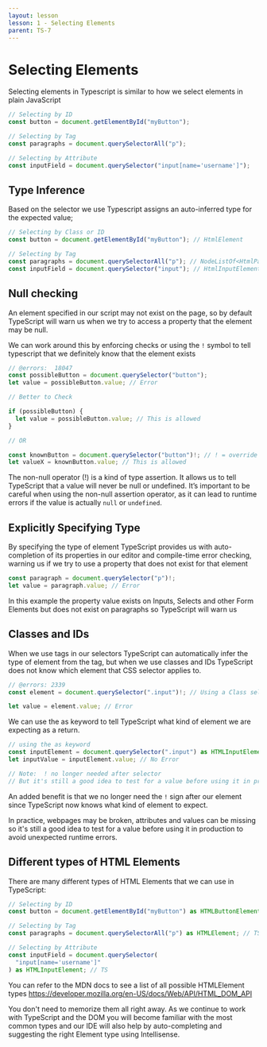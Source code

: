 ```yaml
---
layout: lesson
lesson: 1 - Selecting Elements
parent: TS-7
---
```


# Selecting Elements

Selecting elements in Typescript is similar to how we select elements in plain JavaScript

```ts
// Selecting by ID
const button = document.getElementById("myButton");

// Selecting by Tag
const paragraphs = document.querySelectorAll("p");

// Selecting by Attribute
const inputField = document.querySelector("input[name='username']");
```

## Type Inference

Based on the selector we use Typescript assigns an auto-inferred type for the expected value;

```ts
// Selecting by Class or ID
const button = document.getElementById("myButton"); // HtmlElement

// Selecting by Tag
const paragraphs = document.querySelectorAll("p"); // NodeListOf<HtmlParagraphElement>
const inputField = document.querySelector("input"); // HtmlInputElement
```

## Null checking

An element specified in our script may not exist on the page, so by default TypeScript will warn us when we try to access a property that the element may be null.

We can work around this by enforcing checks or using the `!` symbol to tell typescript that we definitely know that the element exists

```ts twoslash
// @errors:  18047
const possibleButton = document.querySelector("button");
let value = possibleButton.value; // Error

// Better to Check

if (possibleButton) {
  let value = possibleButton.value; // This is allowed
}

// OR

const knownButton = document.querySelector("button")!; // ! = override
let valueX = knownButton.value; // This is allowed
```

The non-null operator (!) is a kind of type assertion. It allows us to tell TypeScript that a value will never be null or undefined. It’s important to be careful when using the non-null assertion operator, as it can lead to runtime errors if the value is actually `null` or `undefined`.

## Explicitly Specifying Type

By specifying the type of element TypeScript provides us with auto-completion of its properties in our editor and compile-time error checking, warning us if we try to use a property that does not exist for that element

```ts
const paragraph = document.querySelector("p")!;
let value = paragraph.value; // Error
```

In this example the property value exists on Inputs, Selects and other Form Elements but does not exist on paragraphs so TypeScript will warn us

## Classes and IDs

When we use tags in our selectors TypeScript can automatically infer the type of element from the tag, but when we use classes and IDs TypeScript does not know which element that CSS selector applies to.

```ts twoslash
// @errors: 2339
const element = document.querySelector(".input")!; // Using a Class selector

let value = element.value; // Error
```

We can use the as keyword to tell TypeScript what kind of element we are expecting as a return.

```ts
// using the as keyword
const inputElement = document.querySelector(".input") as HTMLInputElement;
let inputValue = inputElement.value; // No Error

// Note:  ! no longer needed after selector
// But it's still a good idea to test for a value before using it in production
```

An added benefit is that we no longer need the `!` sign after our element since TypeScript now knows what kind of element to expect.

In practice, webpages may be broken, attributes and values can be missing so it's still a good idea to test for a value before using it in production to avoid unexpected runtime errors.

## Different types of HTML Elements

There are many different types of HTML Elements that we can use in TypeScript:

```ts
// Selecting by ID
const button = document.getElementById("myButton") as HTMLButtonElement; // TS

// Selecting by Tag
const paragraphs = document.querySelectorAll("p") as HTMLElement; // TS

// Selecting by Attribute
const inputField = document.querySelector(
  "input[name='username']"
) as HTMLInputElement; // TS
```

You can refer to the MDN docs to see a list of all possible HTMLElement types https://developer.mozilla.org/en-US/docs/Web/API/HTML_DOM_API

You don't need to memorize them all right away. As we continue to work with TypeScript and the DOM you will become familiar with the most common types and our IDE will also help by auto-completing and suggesting the right Element type using Intellisense.

